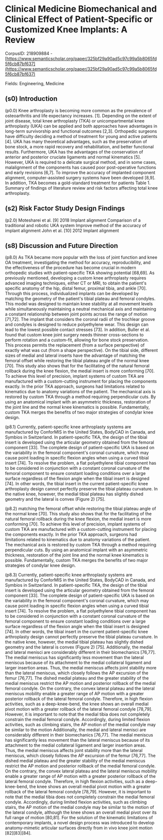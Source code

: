 # Clinical Medicine Biomechanical and Clinical Effect of Patient-Specific or Customized Knee Implants: A Review

CorpusID: 218909884 - [https://www.semanticscholar.org/paper/325bf29a90ad5c97c99a5b8065fd5f6cb87bf637](https://www.semanticscholar.org/paper/325bf29a90ad5c97c99a5b8065fd5f6cb87bf637)

Fields: Engineering, Medicine

## (s0) Introduction
(p0.0) Knee arthroplasty is becoming more common as the prevalence of osteoarthritis and life expectancy increases. [1]. Depending on the extent of joint disease, total knee arthroplasty (TKA) or unicompartmental knee arthroplasty (UKA) can be applied and both approaches have advantages in long-term survivorship and functional outcomes [2,3]. Orthopedic surgeons have difficulty deciding a method of treatment for young and active patients [4]. UKA has many theoretical advantages, such as the preservation of bone stock, a more rapid recovery and rehabilitation, and better functional results. Furthermore, UKA has the advantages of the conservation of anterior and posterior cruciate ligaments and normal kinematics [5]. However, UKA is required to a delicate surgical method, and in some cases, malalignment of the components has caused poor post-operative functions and early revisions [6,7]. To improve the accuracy of implanted component alignment, computer-assisted surgery systems have been developed [8,9]. In addition, TKA becomes a gold-standard treatment for patients Table 1. Summary of findings of literature review and risk factors affecting total knee arthroplasty.
## (s2) Risk Factor Study Design Findings
(p2.0) Motesharei et al. [9] 2018 Implant alignment Comparison of a traditional and robotic UKA system Improve method of the accuracy of implant alignment John et al. [10] 2012 Implant alignment
## (s8) Discussion and Future Direction
(p8.0) As TKA became more popular with the loss of joint function and knee OA treatment, investigating the method for accuracy, reproducibility, and the effectiveness of the procedure has become crucial in modern orthopedic studies with patient-specific TKA showing potential [68,69]. As previously mentioned, developing a custom knee arthroplasty requires advanced imaging techniques, either CT or MRI, to obtain the patient's specific anatomy of the hip, distal femur, proximal tibia, and ankle [70]. Through this process, individualized implants can be developed by matching the geometry of the patient's tibial plateau and femoral condyles. This model was designed to maintain knee stability at all movement levels while simultaneously maintaining a neutral mechanical axis and maintaining a constant relationship between joint points across the range of motion [71,72]. The implant that considers the coronal radii of the trochlear groove and condyles is designed to reduce polyethylene wear. This design can lead to the lowest possible contact stresses [73]. In addition, Buller et al. found that custom knee joint surgery needs thinner cross-sections to perform rotation and a custom-fit, allowing for bone stock preservation. This process permits the replacement (from a surface perspective) of exactly what was cut (from a shape perspective). On the tibial side, different sizes of medial and lateral inserts have the advantage of matching the femoral offset while restoring the tibial plateau angle of the normal knee [70]. This study also shows that for the facilitating of the natural femoral rollback during the knee flexion, the medial insert is more conforming [70]. To achieve this level of precision, implant systems of custom TKA are manufactured with a custom-cutting instrument for placing the components exactly. In the prior TKA approach, surgeons had limitations related to kinematics due to anatomy variations of the patient. The mechanical axis is restored by custom TKA through a method requiring perpendicular cuts. By using an anatomical implant with an asymmetric thickness, restoration of the joint line and the normal knee kinematics is possible. Fundamentally, custom TKA merges the benefits of two major strategies of condylar knee design.

(p8.1) Currently, patient-specific knee arthroplasty systems are manufactured by ConforMIS in the United States, BodyCAD in Canada, and Symbios in Switzerland. In patient-specific TKA, the design of the tibial insert is developed using the articular geometry obtained from the femoral component [33]. The complete design of patient-specific UKA is based on the variability in the femoral component's coronal curvature, which may cause point loading in specific flexion angles when using a curved tibial insert [74]. To resolve the problem, a flat polyethylene tibial component has to be considered in conjunction with a constant coronal curvature of the femoral component to ensure constant loading conditions over a large surface regardless of the flexion angle when the tibial insert is designed [74]. In other words, the tibial insert in the current patient-specific knee arthroplasty design cannot perfectly preserve the tibial plateau curvature. In the native knee, however, the medial tibial plateau has slightly dished geometry and the lateral is convex (Figure 2) [75].

(p8.2) matching the femoral offset while restoring the tibial plateau angle of the normal knee [70]. This study also shows that for the facilitating of the natural femoral rollback during the knee flexion, the medial insert is more conforming [70]. To achieve this level of precision, implant systems of custom TKA are manufactured with a custom-cutting instrument for placing the components exactly. In the prior TKA approach, surgeons had limitations related to kinematics due to anatomy variations of the patient. The mechanical axis is restored by custom TKA through a method requiring perpendicular cuts. By using an anatomical implant with an asymmetric thickness, restoration of the joint line and the normal knee kinematics is possible. Fundamentally, custom TKA merges the benefits of two major strategies of condylar knee design.

(p8.3) Currently, patient-specific knee arthroplasty systems are manufactured by ConforMIS in the United States, BodyCAD in Canada, and Symbios in Switzerland. In patient-specific TKA, the design of the tibial insert is developed using the articular geometry obtained from the femoral component [33]. The complete design of patient-specific UKA is based on the variability in the femoral component's coronal curvature, which may cause point loading in specific flexion angles when using a curved tibial insert [74]. To resolve the problem, a flat polyethylene tibial component has to be considered in conjunction with a constant coronal curvature of the femoral component to ensure constant loading conditions over a large surface regardless of the flexion angle when the tibial insert is designed [74]. In other words, the tibial insert in the current patient-specific knee arthroplasty design cannot perfectly preserve the tibial plateau curvature. In the native knee, however, the medial tibial plateau has slightly dished geometry and the lateral is convex (Figure 2) [75]. Additionally, the medial and lateral menisci are considerably different in their biomechanics [76,77]. The medial meniscus has significantly less movement than the lateral meniscus because of its attachment to the medial collateral ligament and larger insertion areas. Thus, the medial meniscus affects joint stability more than the lateral meniscus, which closely follows the AP excursion of the femur [76,77]. The dished medial plateau and the greater stability of the medial meniscus restrict the AP motion and posterior rollback of the medial femoral condyle. On the contrary, the convex lateral plateau and the lateral meniscus mobility enable a greater range of AP motion with a greater posterior rollback of the lateral femoral condyle. Therefore, in high flexion activities, such as a deep-knee-bend, the knee shows an overall medial pivot motion with a greater rollback of the lateral femoral condyle [78,79]. However, it is important to note that the medial tibia does not completely constrain the medial femoral condyle. Accordingly, during limited flexion activities, such as climbing stairs, the AP motion of the medial condyle may be similar to the motion Additionally, the medial and lateral menisci are considerably different in their biomechanics [76,77]. The medial meniscus has significantly less movement than the lateral meniscus because of its attachment to the medial collateral ligament and larger insertion areas. Thus, the medial meniscus affects joint stability more than the lateral meniscus, which closely follows the AP excursion of the femur [76,77]. The dished medial plateau and the greater stability of the medial meniscus restrict the AP motion and posterior rollback of the medial femoral condyle. On the contrary, the convex lateral plateau and the lateral meniscus mobility enable a greater range of AP motion with a greater posterior rollback of the lateral femoral condyle. Therefore, in high flexion activities, such as a deep-knee-bend, the knee shows an overall medial pivot motion with a greater rollback of the lateral femoral condyle [78,79]. However, it is important to note that the medial tibia does not completely constrain the medial femoral condyle. Accordingly, during limited flexion activities, such as climbing stairs, the AP motion of the medial condyle may be similar to the motion of the lateral condyle, although the knee shows an overall medial pivot over its full range of motion [80,81]. For the solution of the kinematic limitations of contemporary implants, a novel design process was introduced to develop anatomy-mimetic articular surfaces directly from in vivo knee joint motion [82][83][84].
